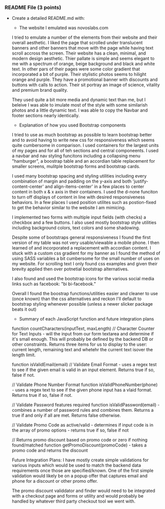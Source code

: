 ### README File (3 points)
- Create a detailed README.md with:
  - The website I emulated was novoslabs.com

  I tried to emulate a number of the elements from their website and their overall aesthetic. I liked the page that scrolled under translucent banners and other banners that move with the page while having text scroll accross the screen. Their website has a clean, minimal, and modern design aesthetic. Thier pallate is simple and seems elegant to me with a spectrum of orange, beige background and black and white text. In other pars of their pages were some color gradient that incorporated a bit of purple. Their stylistic photos seems to hilight orange and purple. They have a promotional banner with discounts and buttons with calls to action. Their sit portray an image of science, vitality and premium brand quality. 
  
  They used quite a bit more media and dynamic text than me, but I beleive I was able to imulate most of the style with some similarish photos and a little dynamic text. I was able to copy the Navbar and footer sections nearly identically. 
  
  - Explanation of how you used Bootstrap components

  I tried to use as much bootstrap as possible to learn bootstrap better and to avoid having to write new css for responsiveness which seems quite cumbersome in comparison. I used containers for the largest units of my pages and for all of teh sections and central componeents.  I used a navbar and nav styling funcitons including a collapsing menu "hamburger", a boostrap table and an accordian table replacement for smaller screens, mulitple bootstrap forms and bootstrap cards.  

  I used many bootstrap spacing and styling utilities including every combination of margin and padding on the y-axis and 
  both 'justify-content-center' and align-items-center' in a few places to center content in both x & x axis in their containers. I used the d-none funciton to turn off displays of content in line with desired responsiveness behaviors. In a few places I used position utilites such as postion-fixed to get the behavior similar to the website I am mimicing. 

  I implemented two forms with multiple input fields (with checks) a checkbox and a few buttons. I also used mostly bootstrap style utilities including background colors, text colors and some shadowing.  

  Despite some of bootstraps general responsiveness I found the first version of my table was not very usable/viewable a mobile phone. I then learned of and incorporated a replacement with accordian content. I stuck with a custom css gradient for my banner as I found the method of using SASS variables a bit cumbersome for the small number of uses on my website.  For scrolling text I only found css examples and given their brevity applied then over potnetial bootstrap alternatives.

  I also found and used the bootstrap icons for the various social media links such as facebook: "bi bi-facebook."

  Overall I found the boostrap functions/utilities easier and cleaner to use (once known) than the css alternatives and reckon I'll default to bootstrap styling whenever possible (unless a newer slicker package beats it out)



  - Summary of each JavaScript function and future integration plans

  function countCharacters(inputText, maxLength) 
  // Character Counter for Text Inputs - will the input from our form textarea and determine if it's small enough.  This will probably be defined by the backend DB or other constraints.  Returns three items for us to display to the user: current length, remaining text and whetehr the current text isover the length limit.

  function isValidEmail(email) 
  // Validate Email Format - uses a regex test to see if the given email is valid in an input element. Returns true if so, false if not. 

  // Validate Phone Number Format
  function isValidPhoneNumber(phone) - uses a regex text to see if the given phone input has a vlaid format.  Returns true if so, false if not. 

  // Validate Password features required
  function isValidPassword(email) - combines a number of password rules and combines them.  Returns a true if and only if all are met.  Returns false otherwise. 
 
  // Validate Promo Code as active/valid - determines if input code is in the array of promo options - returns true if so, false if not

  // Returns promo discount based on promo code or zero if nothing found/matched 
   function getPromoDiscount(promoCode) - takes a promo code and returns the discount 


  Future Integration Plans: I have mostly create simple validations for various inputs which would be used to match the backend data requirements once those are specified/known. One of the first simple validation would likely be on a popup offer that captures email and phone for a discount or other promo offer. 

  The promo discount validdator and finder would need to be integrated with a checkout page and forms or utility and would probably be handled by whatever third party checkout tool we went with. 


  